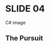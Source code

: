 # SLIDE 04 

C# image

<a href="images/fulls/03.jpg" class="image"></a>
 <h2>The Pursuit</h2>
	          <a href="images/fulls/06.jpg"></a>